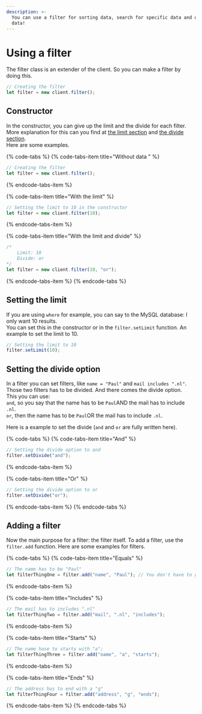 ```yaml
---
description: >-
  You can use a filter for sorting data, search for specific data and update
  data!
---
```


# Using a filter

The filter class is an extender of the client. So you can make a filter by doing this.

```javascript
// Creating the filter
let filter = new client.filter();
```

## Constructor

In the constructor, you can give up the limit and the divide for each filter. More explanation for this can you find at [the limit section](using-a-filter.md#setting-the-limit) and [the divide section](using-a-filter.md#setting-the-divide-option).   
Here are some examples.

{% code-tabs %}
{% code-tabs-item title="Without data " %}
```javascript
// Creating the filter
let filter = new client.filter();
```
{% endcode-tabs-item %}

{% code-tabs-item title="With the limit" %}
```javascript
// Setting the limit to 10 in the constructor
let filter = new client.filter(10);
```
{% endcode-tabs-item %}

{% code-tabs-item title="With the limit and divide" %}
```javascript
/*
    Limit: 10
    Divide: or
*/
let filter = new client.filter(10, "or");
```
{% endcode-tabs-item %}
{% endcode-tabs %}

## Setting the limit

If you are using `where` for example, you can say to the MySQL database: I only want 10 results.  
You can set this in the constructor or in the `filter.setLimit` function. An example to set the limit to 10.

```javascript
// Setting the limit to 10
filter.setLimit(10);
```

## Setting the divide option

In a filter you can set filters, like `name = "Paul"` and `mail includes ".nl"`. Those two filters has to be divided. And there comes the divide option.   
This you can use:  
`and`, so you say that the name has to be `Paul`AND the mail has to include `.nl`.  
`or`, then the name has to be `Paul`OR the mail has to include `.nl`.

Here is a example to set the divide \(`and` and `or` are fully written here\).

{% code-tabs %}
{% code-tabs-item title="And" %}
```javascript
// Setting the divide option to and
filter.setDivide("and");
```
{% endcode-tabs-item %}

{% code-tabs-item title="Or" %}
```javascript
// Setting the divide option to or
filter.setDivide("or");
```
{% endcode-tabs-item %}
{% endcode-tabs %}

## Adding a filter

Now the main purpose for a filter: the filter itself. To add a filter, use the `filter.add` function. Here are some examples for filters.

{% code-tabs %}
{% code-tabs-item title="Equals" %}
```javascript
// The name has to be "Paul"
let filterThingOne = filter.add("name", "Paul"); // You don't have to give up the type, that is "equals" by default.
```
{% endcode-tabs-item %}

{% code-tabs-item title="Includes" %}
```javascript
// The mail has to includes ".nl"
let filterThingTwo = filter.add("mail", ".nl", "includes");
```
{% endcode-tabs-item %}

{% code-tabs-item title="Starts" %}
```javascript
// The name hase to starts with "a";
let filterThingThree = filter.add("name", "a", "starts");
```
{% endcode-tabs-item %}

{% code-tabs-item title="Ends" %}
```javascript
// The address has to end with a "g"
let filterThingFour = filter.add("address", "g", "ends");
```
{% endcode-tabs-item %}
{% endcode-tabs %}

